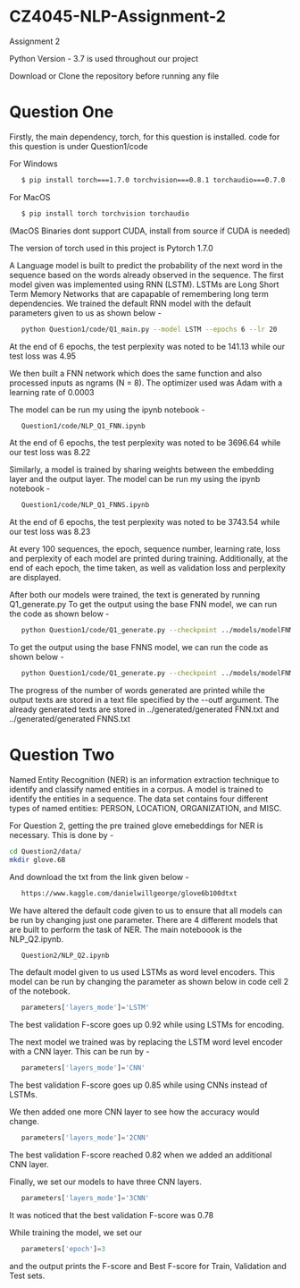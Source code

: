 # CZ4045-NLP-Assignment-2
Assignment 2

Python Version - 3.7 is used throughout our project

Download or Clone the repository before running any file

# Question One
Firstly, the main dependency, torch, for this question is installed. 
code for this question is under Question1/code

For Windows
```bash
   $ pip install torch===1.7.0 torchvision===0.8.1 torchaudio===0.7.0 -f https://download.pytorch.org/whl/torch_stable.html
```

For MacOS
```bash
   $ pip install torch torchvision torchaudio
```
(MacOS Binaries dont support CUDA, install from source if CUDA is needed)

The version of torch used in this project is Pytorch 1.7.0

A Language model is built to predict the probability of the next word in the sequence based on the words
already observed in the sequence. The first model given was implemented using RNN (LSTM). LSTMs are Long Short Term Memory 
Networks that are capapable of remembering long term dependencies. We trained the default RNN model with the default
parameters given to us as shown below - 
```bash
   python Question1/code/Q1_main.py --model LSTM --epochs 6 --lr 20
```

At the end of 6 epochs, the test perplexity was noted to be 141.13 while our test loss was 4.95

We then built a FNN network which does the same function and also processed inputs as ngrams (N = 8). The optimizer used was Adam with 
a learning rate of 0.0003

The model can be run my using the ipynb notebook - 
```bash
   Question1/code/NLP_Q1_FNN.ipynb
```

At the end of 6 epochs, the test perplexity was noted to be 3696.64 while our test loss was 8.22 

Similarly, a model is trained by sharing weights between the embedding layer and the output layer. 
The model can be run my using the ipynb notebook - 
```bash
   Question1/code/NLP_Q1_FNNS.ipynb
```

At the end of 6 epochs, the test perplexity was noted to be 3743.54 while our test loss was 8.23

At every 100 sequences, the epoch, sequence number, learning rate, loss and perplexity of each model are printed during training. 
Additionally, at the end of each epoch, the time taken, as well as validation loss and perplexity are displayed.

After both our models were trained, the text is generated by running Q1_generate.py
To get the output using the base FNN model, we can run the code as shown below - 
```bash
   python Question1/code/Q1_generate.py --checkpoint ../models/modelFNN.pt 
```

To get the output using the base FNNS model, we can run the code as shown below - 
```bash
   python Question1/code/Q1_generate.py --checkpoint ../models/modelFNNS.pt 
```

The progress of the number of words generated are printed while the output texts are stored in a text file specified by the --outf argument. The already generated texts are stored in ../generated/generated FNN.txt and ../generated/generated FNNS.txt 


# Question Two
Named Entity Recognition (NER) is an information extraction technique to identify and classify named entities in a corpus.
A model is trained to identify the entities in a sequence.  The data set contains four different types of named entities: PERSON, 
LOCATION, ORGANIZATION, and MISC. 

For Question 2, getting the pre trained glove emebeddings for NER is necessary. This is done by - 
```bash
cd Question2/data/
mkdir glove.6B
```
And download the txt from the link given below - 
```bash
   https://www.kaggle.com/danielwillgeorge/glove6b100dtxt
```

We have altered the default code given to us to ensure that all models can be run by changing just one parameter. There are 4 different models that are built to perform the task of NER. The main noteboook is the NLP_Q2.ipynb.
```bash
   Question2/NLP_Q2.ipynb
```

The default model given to us used LSTMs as word level encoders. This model can be run by changing the parameter as shown below in code 
cell 2 of the notebook. 

```python
   parameters['layers_mode']='LSTM'
```
The best validation F-score goes up 0.92 while using LSTMs for encoding. 


The next model we trained was by replacing the LSTM word level encoder with a CNN layer. This can be run by - 
```python
   parameters['layers_mode']='CNN'
```
The best validation F-score goes up 0.85 while using CNNs instead of LSTMs.


We then added one more CNN layer to see how the accuracy would change. 
```python
   parameters['layers_mode']='2CNN'
```
The best validation F-score reached 0.82 when we added an additional CNN layer. 


Finally, we set our models to have three CNN layers.
```python
   parameters['layers_mode']='3CNN'
```
It was noticed that the best validation F-score was 0.78

While training the model, we set our 
```python
   parameters['epoch']=3
```
and the output prints the F-score and Best F-score for Train, Validation and Test sets.




